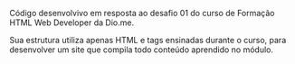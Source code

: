 Código desenvolvivo em resposta ao desafio 01 do curso de Formação HTML Web Developer da Dio.me. 

Sua estrutura utiliza apenas HTML e tags ensinadas durante o curso, para desenvolver um site que compila todo conteúdo aprendido no módulo.
